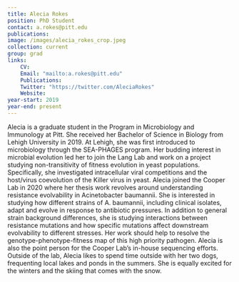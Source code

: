 ```yaml
---
title: Alecia Rokes
position: PhD Student
contact: a.rokes@pitt.edu
publications: 
image: /images/alecia_rokes_crop.jpeg
collection: current
group: grad
links:
    CV:
    Email: "mailto:a.rokes@pitt.edu"
    Publications:
    Twitter: "https://twitter.com/AleciaRokes"
    Website:
year-start: 2019
year-end: present
---
```


Alecia is a graduate student in the Program in Microbiology and Immunology at Pitt. She received her Bachelor of Science in Biology from Lehigh University in 2019. At Lehigh, she was first introduced to microbiology through the SEA-PHAGES program. Her budding interest in microbial evolution led her to join the Lang Lab and work on a project studying non-transitivity of fitness evolution in yeast populations. Specifically, she investigated intracellular viral competitions and the host/virus coevolution of the Killer virus in yeast. Alecia joined the Cooper Lab in 2020 where her thesis work revolves around understanding resistance evolvability in Acinetobacter baumannii. She is interested in studying how different strains of A. baumannii, including clinical isolates, adapt and evolve in response to antibiotic pressures. In addition to general strain background differences, she is studying interactions between resistance mutations and how specific mutations affect downstream evolvability to different stresses. Her work should help to resolve the genotype-phenotype-fitness map of this high priority pathogen. Alecia is also the point person for the Cooper Lab’s in-house sequencing efforts. Outside of the lab, Alecia likes to spend time outside with her two dogs, frequenting local lakes and ponds in the summers. She is equally excited for the winters and the skiing that comes with the snow. 